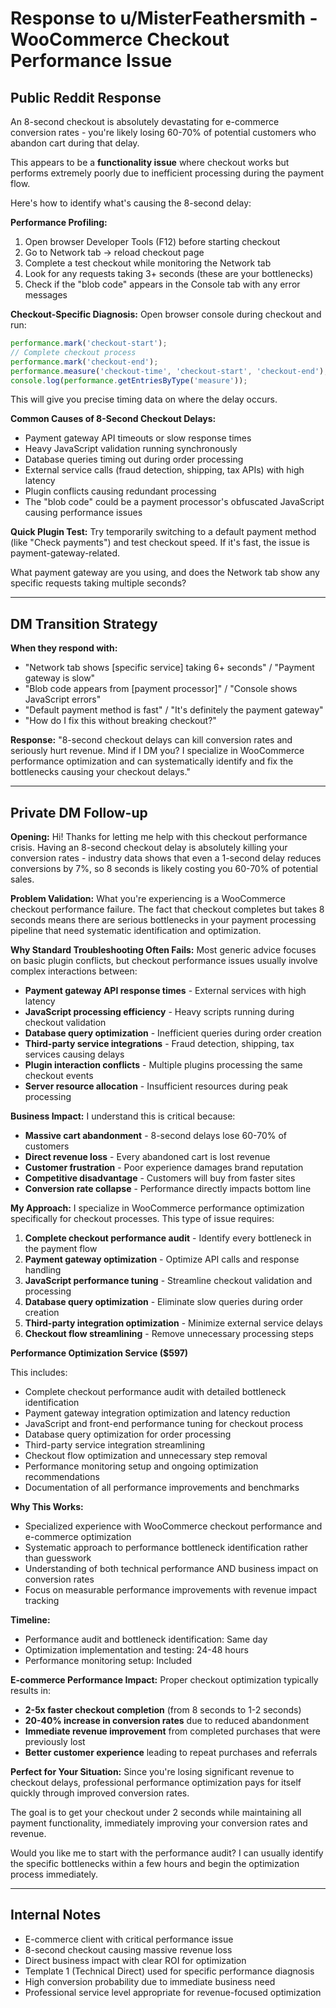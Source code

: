 # Response to u/MisterFeathersmith - WooCommerce Checkout Performance Issue

## Public Reddit Response

An 8-second checkout is absolutely devastating for e-commerce conversion rates - you're likely losing 60-70% of potential customers who abandon cart during that delay.

This appears to be a **functionality issue** where checkout works but performs extremely poorly due to inefficient processing during the payment flow.

Here's how to identify what's causing the 8-second delay:

**Performance Profiling:**
1. Open browser Developer Tools (F12) before starting checkout
2. Go to Network tab → reload checkout page  
3. Complete a test checkout while monitoring the Network tab
4. Look for any requests taking 3+ seconds (these are your bottlenecks)
5. Check if the "blob code" appears in the Console tab with any error messages

**Checkout-Specific Diagnosis:**
Open browser console during checkout and run:
```javascript
performance.mark('checkout-start');
// Complete checkout process
performance.mark('checkout-end');
performance.measure('checkout-time', 'checkout-start', 'checkout-end');
console.log(performance.getEntriesByType('measure'));
```

This will give you precise timing data on where the delay occurs.

**Common Causes of 8-Second Checkout Delays:**
- Payment gateway API timeouts or slow response times
- Heavy JavaScript validation running synchronously  
- Database queries timing out during order processing
- External service calls (fraud detection, shipping, tax APIs) with high latency
- Plugin conflicts causing redundant processing
- The "blob code" could be a payment processor's obfuscated JavaScript causing performance issues

**Quick Plugin Test:**
Try temporarily switching to a default payment method (like "Check payments") and test checkout speed. If it's fast, the issue is payment-gateway-related.

What payment gateway are you using, and does the Network tab show any specific requests taking multiple seconds?

---

## DM Transition Strategy

**When they respond with:**
- "Network tab shows [specific service] taking 6+ seconds" / "Payment gateway is slow"
- "Blob code appears from [payment processor]" / "Console shows JavaScript errors"
- "Default payment method is fast" / "It's definitely the payment gateway"
- "How do I fix this without breaking checkout?"

**Response:**
"8-second checkout delays can kill conversion rates and seriously hurt revenue. Mind if I DM you? I specialize in WooCommerce performance optimization and can systematically identify and fix the bottlenecks causing your checkout delays."

---

## Private DM Follow-up

**Opening:**
Hi! Thanks for letting me help with this checkout performance crisis. Having an 8-second checkout delay is absolutely killing your conversion rates - industry data shows that even a 1-second delay reduces conversions by 7%, so 8 seconds is likely costing you 60-70% of potential sales.

**Problem Validation:**
What you're experiencing is a WooCommerce checkout performance failure. The fact that checkout completes but takes 8 seconds means there are serious bottlenecks in your payment processing pipeline that need systematic identification and optimization.

**Why Standard Troubleshooting Often Fails:**
Most generic advice focuses on basic plugin conflicts, but checkout performance issues usually involve complex interactions between:
- **Payment gateway API response times** - External services with high latency
- **JavaScript processing efficiency** - Heavy scripts running during checkout validation  
- **Database query optimization** - Inefficient queries during order creation
- **Third-party service integrations** - Fraud detection, shipping, tax services causing delays
- **Plugin interaction conflicts** - Multiple plugins processing the same checkout events
- **Server resource allocation** - Insufficient resources during peak processing

**Business Impact:**
I understand this is critical because:
- **Massive cart abandonment** - 8-second delays lose 60-70% of customers
- **Direct revenue loss** - Every abandoned cart is lost revenue
- **Customer frustration** - Poor experience damages brand reputation
- **Competitive disadvantage** - Customers will buy from faster sites
- **Conversion rate collapse** - Performance directly impacts bottom line

**My Approach:**
I specialize in WooCommerce performance optimization specifically for checkout processes. This type of issue requires:

1. **Complete checkout performance audit** - Identify every bottleneck in the payment flow
2. **Payment gateway optimization** - Optimize API calls and response handling
3. **JavaScript performance tuning** - Streamline checkout validation and processing
4. **Database query optimization** - Eliminate slow queries during order creation
5. **Third-party integration optimization** - Minimize external service delays
6. **Checkout flow streamlining** - Remove unnecessary processing steps

**Performance Optimization Service ($597)**

This includes:
- Complete checkout performance audit with detailed bottleneck identification
- Payment gateway integration optimization and latency reduction
- JavaScript and front-end performance tuning for checkout process
- Database query optimization for order processing
- Third-party service integration streamlining
- Checkout flow optimization and unnecessary step removal
- Performance monitoring setup and ongoing optimization recommendations
- Documentation of all performance improvements and benchmarks

**Why This Works:**
- Specialized experience with WooCommerce checkout performance and e-commerce optimization
- Systematic approach to performance bottleneck identification rather than guesswork
- Understanding of both technical performance AND business impact on conversion rates
- Focus on measurable performance improvements with revenue impact tracking

**Timeline:**
- Performance audit and bottleneck identification: Same day
- Optimization implementation and testing: 24-48 hours
- Performance monitoring setup: Included

**E-commerce Performance Impact:**
Proper checkout optimization typically results in:
- **2-5x faster checkout completion** (from 8 seconds to 1-2 seconds)
- **20-40% increase in conversion rates** due to reduced abandonment
- **Immediate revenue improvement** from completed purchases that were previously lost
- **Better customer experience** leading to repeat purchases and referrals

**Perfect for Your Situation:**
Since you're losing significant revenue to checkout delays, professional performance optimization pays for itself quickly through improved conversion rates.

The goal is to get your checkout under 2 seconds while maintaining all payment functionality, immediately improving your conversion rates and revenue.

Would you like me to start with the performance audit? I can usually identify the specific bottlenecks within a few hours and begin the optimization process immediately.

---

## Internal Notes
- E-commerce client with critical performance issue
- 8-second checkout causing massive revenue loss
- Direct business impact with clear ROI for optimization
- Template 1 (Technical Direct) used for specific performance diagnosis
- High conversion probability due to immediate business need
- Professional service level appropriate for revenue-focused optimization
